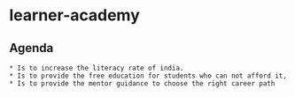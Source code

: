 # learner-academy

## Agenda
    * Is to increase the literacy rate of india.
    * Is to provide the free education for students who can not afford it, 
    * Is to provide the mentor guidance to choose the right career path
